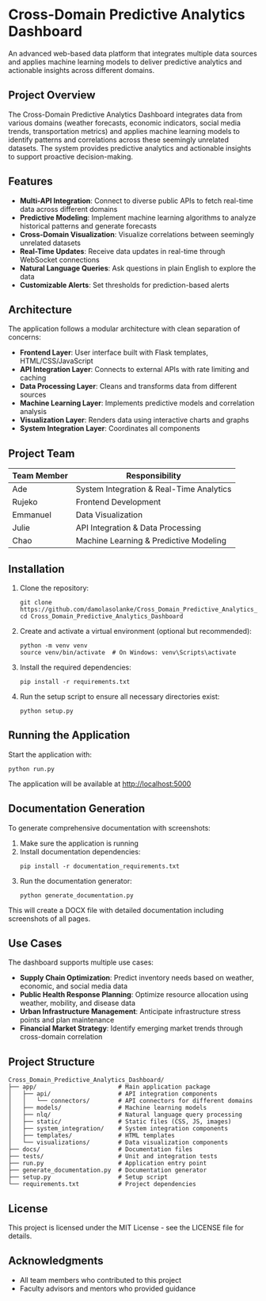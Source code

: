 # Cross-Domain Predictive Analytics Dashboard

An advanced web-based data platform that integrates multiple data sources and applies machine learning models to deliver predictive analytics and actionable insights across different domains.

## Project Overview

The Cross-Domain Predictive Analytics Dashboard integrates data from various domains (weather forecasts, economic indicators, social media trends, transportation metrics) and applies machine learning models to identify patterns and correlations across these seemingly unrelated datasets. The system provides predictive analytics and actionable insights to support proactive decision-making.

## Features

- **Multi-API Integration**: Connect to diverse public APIs to fetch real-time data across different domains
- **Predictive Modeling**: Implement machine learning algorithms to analyze historical patterns and generate forecasts
- **Cross-Domain Visualization**: Visualize correlations between seemingly unrelated datasets
- **Real-Time Updates**: Receive data updates in real-time through WebSocket connections
- **Natural Language Queries**: Ask questions in plain English to explore the data
- **Customizable Alerts**: Set thresholds for prediction-based alerts

## Architecture

The application follows a modular architecture with clean separation of concerns:

- **Frontend Layer**: User interface built with Flask templates, HTML/CSS/JavaScript
- **API Integration Layer**: Connects to external APIs with rate limiting and caching
- **Data Processing Layer**: Cleans and transforms data from different sources
- **Machine Learning Layer**: Implements predictive models and correlation analysis
- **Visualization Layer**: Renders data using interactive charts and graphs
- **System Integration Layer**: Coordinates all components

## Project Team

| Team Member | Responsibility |
|-------------|----------------|
| Ade | System Integration & Real-Time Analytics |
| Rujeko | Frontend Development |
| Emmanuel | Data Visualization |
| Julie | API Integration & Data Processing |
| Chao | Machine Learning & Predictive Modeling |

## Installation

1. Clone the repository:
   ```
   git clone https://github.com/damolasolanke/Cross_Domain_Predictive_Analytics_Dashboard.git
   cd Cross_Domain_Predictive_Analytics_Dashboard
   ```

2. Create and activate a virtual environment (optional but recommended):
   ```
   python -m venv venv
   source venv/bin/activate  # On Windows: venv\Scripts\activate
   ```

3. Install the required dependencies:
   ```
   pip install -r requirements.txt
   ```

4. Run the setup script to ensure all necessary directories exist:
   ```
   python setup.py
   ```

## Running the Application

Start the application with:
```
python run.py
```

The application will be available at [http://localhost:5000](http://localhost:5000)

## Documentation Generation

To generate comprehensive documentation with screenshots:

1. Make sure the application is running
2. Install documentation dependencies:
   ```
   pip install -r documentation_requirements.txt
   ```
3. Run the documentation generator:
   ```
   python generate_documentation.py
   ```

This will create a DOCX file with detailed documentation including screenshots of all pages.

## Use Cases

The dashboard supports multiple use cases:

- **Supply Chain Optimization**: Predict inventory needs based on weather, economic, and social media data
- **Public Health Response Planning**: Optimize resource allocation using weather, mobility, and disease data
- **Urban Infrastructure Management**: Anticipate infrastructure stress points and plan maintenance
- **Financial Market Strategy**: Identify emerging market trends through cross-domain correlation

## Project Structure

```
Cross_Domain_Predictive_Analytics_Dashboard/
├── app/                       # Main application package
│   ├── api/                   # API integration components
│   │   └── connectors/        # API connectors for different domains
│   ├── models/                # Machine learning models
│   ├── nlq/                   # Natural language query processing
│   ├── static/                # Static files (CSS, JS, images)
│   ├── system_integration/    # System integration components
│   ├── templates/             # HTML templates
│   └── visualizations/        # Data visualization components
├── docs/                      # Documentation files
├── tests/                     # Unit and integration tests
├── run.py                     # Application entry point
├── generate_documentation.py  # Documentation generator
├── setup.py                   # Setup script
└── requirements.txt           # Project dependencies
```

## License

This project is licensed under the MIT License - see the LICENSE file for details.

## Acknowledgments

- All team members who contributed to this project
- Faculty advisors and mentors who provided guidance
